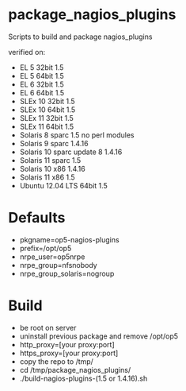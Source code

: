 package_nagios_plugins
====================

Scripts to build and package nagios_plugins

verified on:

* EL 5 32bit                 1.5
* EL 5 64bit                 1.5
* EL 6 32bit                 1.5
* EL 6 64bit                 1.5
* SLEx 10 32bit              1.5
* SLEx 10 64bit              1.5
* SLEx 11 32bit              1.5
* SLEx 11 64bit              1.5
* Solaris  8 sparc           1.5      no perl modules
* Solaris  9 sparc           1.4.16
* Solaris 10 sparc update 8  1.4.16
* Solaris 11 sparc           1.5
* Solaris 10 x86             1.4.16
* Solaris 11 x86             1.5
* Ubuntu 12.04 LTS 64bit     1.5


Defaults
========

* pkgname=op5-nagios-plugins
* prefix=/opt/op5
* nrpe_user=op5nrpe
* nrpe_group=nfsnobody
* nrpe_group_solaris=nogroup


Build
=====

* be root on server
* uninstall previous package and remove /opt/op5
* http_proxy=[your proxy:port]
* https_proxy=[your proxy:port]
* copy the repo to /tmp/
* cd /tmp/package_nagios_plugins/
* ./build-nagios-plugins-(1.5 or 1.4.16).sh
